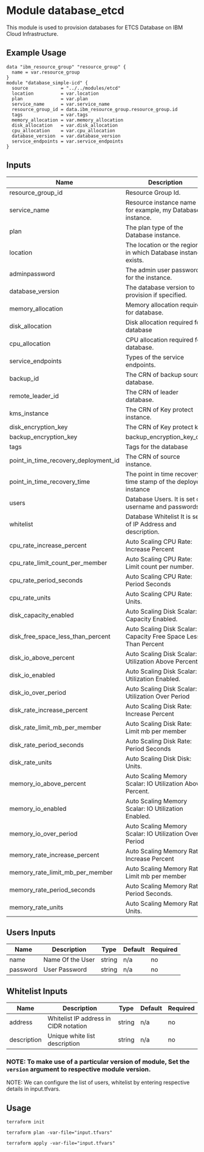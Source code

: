 # Module database_etcd

This module is used to provision  databases for ETCS  Database on IBM Cloud Infrastructure.

## Example Usage
```
data "ibm_resource_group" "resource_group" {
  name = var.resource_group
}
module "database_simple-icd" {
  source            = "../../modules/etcd"
  location          = var.location
  plan              = var.plan
  service_name      = var.service_name
  resource_group_id = data.ibm_resource_group.resource_group.id
  tags              = var.tags
  memory_allocation = var.memory_allocation
  disk_allocation   = var.disk_allocation
  cpu_allocation    = var.cpu_allocation
  database_version  = var.database_version
  service_endpoints = var.service_endpoints
}

```

<!-- BEGINNING OF PRE-COMMIT-TERRAFORM DOCS HOOK -->
## Inputs

| Name                                  | Description                                                       | Type     | Default | Required |
|---------------------------------------|-------------------------------------------------------------------|----------|---------|----------|
| resource_group_id                     | Resource Group Id.                                                | string   | n/a     | yes      |
| service_name                          | Resource instance name for example, my Database instance.         | string   | n/a     | yes      |
| plan                                  | The plan type of the Database instance.                           | string   | standard| yes      |
| location                              | The location or the region in which Database instance exists.     | string   | n/a     | yes      |
| adminpassword                         |  The admin user password for the instance.                        | string   | n/a     | no       |
| database_version                      | The database version to provision if specified.                   | string   | n/a     | no       |
| memory_allocation                     | Memory allocation required for database.                          | number   | n/a     | no       |
| disk_allocation                       | Disk allocation required for database                             | number   | n/a     | no       |
| cpu_allocation                        | CPU allocation required for database.                             | number   | n/a     | no       |
| service_endpoints                     | Types of the service endpoints.                                   | string   | public  | no       |
| backup_id                             | The CRN of backup source database.                                | string   | n/a     | no       |
| remote_leader_id                      | The CRN of leader database.                                       | string   | n/a     | no       |
| kms_instance                          | The CRN of Key protect instance.                                  | string   | n/a     | no       |
| disk_encryption_key                   | The CRN of Key protect key                                        | string   | n/a     | no       |
| backup_encryption_key                 | backup_encryption_key_crn                                         | string   | n/a     | no       |
| tags                                  | Tags for the database                                             | set(str) | n/a     | no       |
| point_in_time_recovery_deployment_id  |The CRN of source instance.                                        | string   | n/a     | no       |
| point_in_time_recovery_time           | The point in time recovery time stamp of the deployed instance    | string   | n/a     | no       |
| users                                 | Database Users. It is set of username and passwords               | set(obj) | n/a     | no       |
| whitelist                             | Database Whitelist It is set of IP Address and description.       | set(obj) | n/a     | no       |
| cpu_rate_increase_percent             | Auto Scaling CPU Rate: Increase Percent                           | number   | n/a     | no       |
| cpu_rate_limit_count_per_member       | Auto Scaling CPU Rate: Limit count per number.                    | number   | n/a     | no       |
| cpu_rate_period_seconds               | Auto Scaling CPU Rate: Period Seconds                             | number   | n/a     | no       |
| cpu_rate_units                        | Auto Scaling CPU Rate: Units.                                     | string   | n/a     | no       |
| disk_capacity_enabled                 | Auto Scaling Disk Scalar: Capacity Enabled.                       | bool     | n/a     | no       |
| disk_free_space_less_than_percent     | Auto Scaling Disk Scalar: Capacity Free Space Less Than Percent   | number   | n/a     | no       |
| disk_io_above_percent                 | Auto Scaling Disk Scalar: IO Utilization Above Percent.           | number   | n/a     | no       |
| disk_io_enabled                       | Auto Scaling Disk Scalar: IO Utilization Enabled.                 | bool     | n/a     | no       |
| disk_io_over_period                   | Auto Scaling Disk Scalar: IO Utilization Over Period              | string   | n/a     | no       |
| disk_rate_increase_percent            | Auto Scaling Disk Rate: Increase Percent                          | number   | n/a     | no       |
| disk_rate_limit_mb_per_member         | Auto Scaling Disk Rate: Limit mb per member                       | number   | n/a     | no       |
| disk_rate_period_seconds              | Auto Scaling Disk Rate: Period Seconds                            | number   | n/a     | no       |
| disk_rate_units                       | Auto Scaling Disk Disk: Units.                                    | string   | n/a     | no       |
| memory_io_above_percent               | Auto Scaling Memory Scalar: IO Utilization Above Percent.         | number   | n/a     | no       |
| memory_io_enabled                     | Auto Scaling Memory Scalar: IO Utilization Enabled.               | bool     | n/a     | no       |
| memory_io_over_period                 | Auto Scaling Memory Scalar: IO Utilization Over Period            | string   | n/a     | no       |
| memory_rate_increase_percent          | Auto Scaling Memory Rate: Increase Percent                        | number   | n/a     | no       |
| memory_rate_limit_mb_per_member       | Auto Scaling Memory Rate: Limit mb per member                     | number   | n/a     | no       |
| memory_rate_period_seconds            | Auto Scaling Memory Rate: Period Seconds.                         | number   | n/a     | no       |
| memory_rate_units                     | Auto Scaling Memory Rate: Units.                                  | string   | n/a     | no       |

## Users Inputs
| Name                                 | Description           | Type   | Default | Required |
|--------------------------------------|-----------------------|--------|---------|----------|
| name                                 | Name Of the User      | string | n/a     | no       |
| password                             | User Password         | string | n/a     | no       |

## Whitelist Inputs

| Name                                    | Description                           | Type   | Default | Required |
|-----------------------------------------|---------------------------------------|--------|---------|----------|
| address                                 | Whitelist IP address in CIDR notation | string | n/a     | no       |
| description                             | Unique white list description         | string | n/a     | no       |

<!-- END OF PRE-COMMIT-TERRAFORM DOCS HOOK -->

### NOTE: To make use of a particular version of module, Set the `version` argument to respective module version.

NOTE:  We can configure the list of users, whitelist by entering respective details in input.tfvars.

## Usage

```
terraform init
```
```
terraform plan -var-file="input.tfvars"
```
```
terraform apply -var-file="input.tfvars"
```